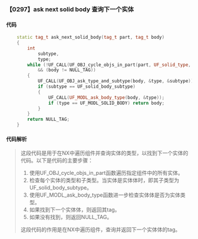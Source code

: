 ### 【0297】ask next solid body 查询下一个实体

#### 代码

```cpp
    static tag_t ask_next_solid_body(tag_t part, tag_t body)  
    {  
        int  
            subtype,  
            type;  
        while (!UF_CALL(UF_OBJ_cycle_objs_in_part(part, UF_solid_type, &body))  
            && (body != NULL_TAG))  
        {  
            UF_CALL(UF_OBJ_ask_type_and_subtype(body, &type, &subtype));  
            if (subtype == UF_solid_body_subtype)  
            {  
                UF_CALL(UF_MODL_ask_body_type(body, &type));  
                if (type == UF_MODL_SOLID_BODY) return body;  
            }  
        }  
        return NULL_TAG;  
    }

```

#### 代码解析

> 这段代码是用于在NX中遍历组件并查询实体的类型，以找到下一个实体的代码。以下是代码的主要步骤：
>
> 1. 使用UF_OBJ_cycle_objs_in_part函数遍历指定组件中的所有实体。
> 2. 检查每个实体的类型和子类型。当实体是实体体时，即其子类型为UF_solid_body_subtype。
> 3. 使用UF_MODL_ask_body_type函数进一步检查实体体是否为实体类型。
> 4. 如果找到下一个实体体，则返回其tag。
> 5. 如果没有找到，则返回NULL_TAG。
>
> 这段代码的作用是在NX中遍历组件，查询并返回下一个实体体的tag。
>
